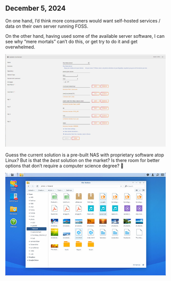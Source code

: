 ## December 5, 2024

On one hand, I’d think more consumers would want self-hosted services / data on their own server running FOSS.

On the other hand, having used some of the available server software, I can see why “mere mortals” can’t do this, or get try to do it and get overwhelmed.

![Unraid_Docker_config.jpg](../../../Images/Unraid_Docker_config.jpg)

Guess the current solution is a pre-built NAS with proprietary software atop Linux? But is that the *best* solution on the market? Is there room for better options that don’t require a computer science degree? 🤔

![Synology software](../../../Images/Synology.jpg)
